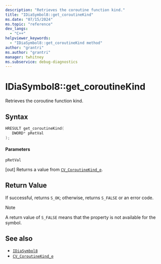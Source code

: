 ```yaml
---
description: "Retrieves the coroutine function kind."
title: "IDiaSymbol8::get_coroutineKind"
ms.date: "07/15/2024"
ms.topic: "reference"
dev_langs:
  - "C++"
helpviewer_keywords:
  - "IDiaSymbol8::get_coroutineKind method"
author: "grantri"
ms.author: "grantri"
manager: twhitney
ms.subservice: debug-diagnostics
---
```

# IDiaSymbol8::get_coroutineKind

Retrieves the coroutine function kind.

## Syntax

```C++
HRESULT get_coroutineKind(
   DWORD* pRetVal
);
```

#### Parameters

 `pRetVal`

[out] Returns a value from [`CV_CoroutineKind_e`](../../debugger/debug-interface-access/cv-coroutinekind-e.md).

## Return Value

 If successful, returns `S_OK`; otherwise, returns `S_FALSE` or an error code.

> [!NOTE]
> A return value of `S_FALSE` means that the property is not available for the symbol.

## See also

- [`IDiaSymbol8`](../../debugger/debug-interface-access/idiasymbol8.md)
- [`CV_CoroutineKind_e`](../../debugger/debug-interface-access/cv-coroutinekind-e.md)

